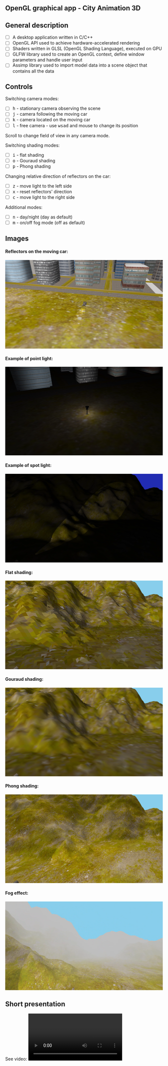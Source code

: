 ## OpenGL graphical app - City Animation 3D

## General description
- [ ] A desktop application written in C/C++
- [ ] OpenGL API used to achieve hardware-accelerated rendering
- [ ] Shaders written in GLSL (OpenGL Shading Language), executed on GPU
- [ ] GLFW library used to create an OpenGL context, define window parameters and handle user input
- [ ] Assimp library used to import model data into a scene object that contains all the data 

## Controls
Switching camera modes:
- [ ] <kbd>h</kbd> - stationary camera observing the scene
- [ ] <kbd>j</kbd> - camera following the moving car
- [ ] <kbd>k</kbd> - camera located on the moving car
- [ ] <kbd>l</kbd> - free camera - use <kbd>w</kbd><kbd>s</kbd><kbd>a</kbd><kbd>d</kbd> and mouse to change its position

Scroll to change field of view in any camera mode.

Switching shading modes:
- [ ] <kbd>i</kbd> - flat shading
- [ ] <kbd>o</kbd> - Gouraud shading
- [ ] <kbd>p</kbd> - Phong shading

Changing relative direction of reflectors on the car:
- [ ] <kbd>z</kbd> - move light to the left side
- [ ] <kbd>x</kbd> - reset reflectors' direction
- [ ] <kbd>c</kbd> - move light to the right side

Additional modes:
- [ ] <kbd>n</kbd> - day/night (day as default)
- [ ] <kbd>m</kbd> - on/off fog mode (off as default)

## Images

#### Reflectors on the moving car:
![Image 1](Images/moving_light.png)

#### Example of point light:
![Image 2](Images/point_light.png)

#### Example of spot light:
![Image 3](Images/spot_light.png)

#### Flat shading:
![Image 4](Images/flat_shading.png)

#### Gouraud shading:
![Image 5](Images/gouraud_shading.png)

#### Phong shading:
![Image 6](Images/phong_shading.png)

#### Fog effect:
![Image 7](Images/fog_effect.png)

## Short presentation
See video: ![Videos/City_Animation_3D.mp4](Videos/City_Animation_3D.mp4)
